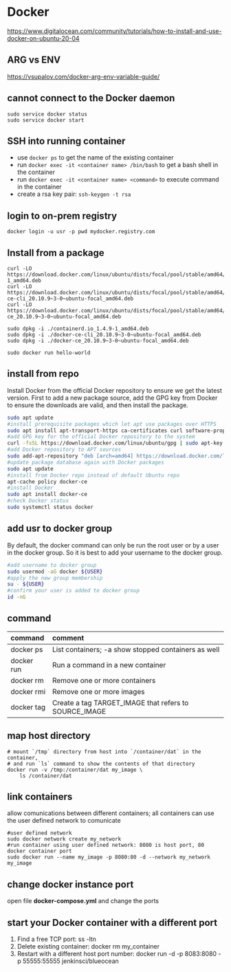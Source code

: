 # Docker

https://www.digitalocean.com/community/tutorials/how-to-install-and-use-docker-on-ubuntu-20-04

## ARG vs ENV
https://vsupalov.com/docker-arg-env-variable-guide/

## cannot connect to the Docker daemon
```
sudo service docker status
sudo service docker start
```

## SSH into running container
  * use `docker ps` to get the name of the existing container
  * run `docker exec -it <container name> /bin/bash` to get a bash shell in the container
  * run `docker exec -it <container name> <command>` to execute command in the container
  * create a rsa key pair: `ssh-keygen -t rsa`

## login to on-prem registry
```
docker login -u usr -p pwd mydocker.registry.com
```

## Install from a package
```
curl -LO https://download.docker.com/linux/ubuntu/dists/focal/pool/stable/amd64/containerd.io_1.4.9-1_amd64.deb
curl -LO https://download.docker.com/linux/ubuntu/dists/focal/pool/stable/amd64/docker-ce-cli_20.10.9~3-0~ubuntu-focal_amd64.deb
curl -LO https://download.docker.com/linux/ubuntu/dists/focal/pool/stable/amd64/docker-ce_20.10.9~3-0~ubuntu-focal_amd64.deb

sudo dpkg -i ./containerd.io_1.4.9-1_amd64.deb
sudo dpkg -i ./docker-ce-cli_20.10.9~3-0~ubuntu-focal_amd64.deb
sudo dpkg -i ./docker-ce_20.10.9~3-0~ubuntu-focal_amd64.deb

sudo docker run hello-world
```

## install from repo
Install Docker from the official Docker repository to ensure we get the latest version. First to add a new package source, add the GPG key from Docker to ensure the downloads are valid, and then install the package.

```bash
sudo apt update
#install prerequisite packages which let apt use packages over HTTPS
sudo apt install apt-transport-https ca-certificates curl software-properties-common
#add GPG key for the official Docker repository to the system
curl -fsSL https://download.docker.com/linux/ubuntu/gpg | sudo apt-key add -
#add Docker repository to APT sources
sudo add-apt-repository "deb [arch=amd64] https://download.docker.com/linux/ubuntu focal stable"
#update package database again with Docker packages
sudo apt update
#install from Docker repo instead of default Ubuntu repo
apt-cache policy docker-ce
#install Docker
sudo apt install docker-ce
#check Docker status
sudo systemctl status docker
```

## add usr to docker group
By default, the docker command can only be run the root user or by a user in the docker group. So it is best to add your username to the docker group.
```bash
#add username to docker group
sudo usermod -aG docker ${USER}
#apply the new group membership
su - ${USER}
#confirm your user is added to docker group
id -nG
```

## command
|command |comment |
|:--|:--|
|docker ps |List containers; -a show stopped containers as well|
|docker run |Run a command in a new container|
|docker rm |Remove one or more containers|
|docker rmi |Remove one or more images|
|docker tag |Create a tag TARGET_IMAGE that refers to SOURCE_IMAGE|

## map host directory
```
# mount `/tmp` directory from host into `/container/dat` in the container, 
# and run `ls` command to show the contents of that directory
docker run -v /tmp:/container/dat my_image \
    ls /container/dat
```

## link containers
allow comunications between different containers; all containers can use the user defined network to comunicate
```
#user defined network
sudo docker network create my_network
#run container using user defined network: 8080 is host port, 80 docker container port
sudo docker run --name my_image -p 8080:80 -d --network my_network my_image
```

## change docker instance port
open file **docker-compose.yml** and change the ports

## start your Docker container with a different port
1. Find a free TCP port: ss -ltn
2. Delete existing container: docker rm my_container
3. Restart with a different host port number: docker run -d -p 8083:8080 -p 55555:55555 jenkinsci/blueocean
